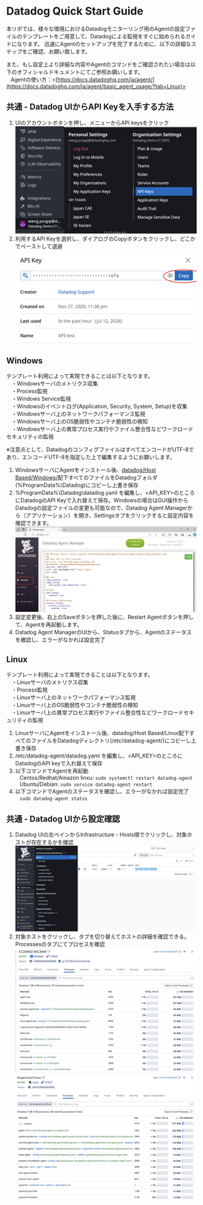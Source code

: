 # Datadog Quick Start Guide
本リポでは、様々な環境におけるDatadogモニターリング用のAgentの設定ファイルのテンプレートをご用意して、Datadogによる監視をすぐに始められるガイドになります。
迅速にAgentのセットアップを完了するために、以下の詳細なステップをご確認、お願い致します。

また、もし設定上より詳細な内容やAgentのコマンドをご確認されたい場合は以下のオフィシャルドキュメントにてご参照お願いします。  
&nbsp;&nbsp;&nbsp;Agentの使い方：<[https://docs.datadoghq.com/ja/agent/](https://docs.datadoghq.com/ja/agent/basic_agent_usage/?tab=Linux)>

##  共通 - Datadog UIからAPI Keyを入手する方法
1. UIのアカウントボタンを押し、メニューからAPI keysをクリック  
![Datadog UIからAPIキーを取得する](static/datadog_api_ui_1.png)
2. 利用するAPI Keyを選択し、ダイアログのCopyボタンをクリックし、どこかでペーストして退避  
![Datadog UIからAPIキーを取得する](static/datadog_api_ui_2.png)

## Windows
テンプレート利用によって実現できることは以下となります。  
　・Windowsサーバのメトリクス収集  
　・Process監視  
　・Windows Service監視  
　・Windowsのイベントログ(Application, Security, System, Setup)を収集  
　・Windowsサーバ上のネットワークパフォーマンス監視  
　・Windowsサーバ上のOS脆弱性やコンテナ脆弱性の検知  
　・Windowsサーバ上の異常プロセス実行やファイル整合性などワークロードセキュリティの監視

※注意点として、DatadogのコンフィグファイルはすべてエンコードがUTF-8であり、エンコードUTF-8を指定した上で編集するようにお願いします。
1. WindowsサーバにAgentをインストール後、[datadog/Host Based/Windows/](https://github.com/kennethfoo24/datadog/tree/main/Host%20Based/Windows)配下すべてのファイルをDatadogフォルダ(%ProgramData%\Datadog\)にコピーし上書き保存
2. %ProgramData%\Datadog\datadog.yaml を編集し、<API_KEY>のところにDatadogのAPI Keyで入れ替えて保存。Windowsの場合はGUI操作からDatadogの設定ファイルの変更も可能なので、Datadog Agent Managerから（アプリケーション）を開き、Settingsタブをクリックすると設定内容を確認できます。
![Datadog Agent ManagerのUIから設定変更](static/datadog_agent_manager_settings.png)
3. 設定変更後、右上のSaveボタンを押した後に、Restart Agentボタンを押して、Agentを再起動します。
4. Datadog Agent ManagerのUIから、Statusタブから、Agentのステータスを確認し、エラーがなかれば設定完了

## Linux 
テンプレート利用によって実現できることは以下となります。  
　・Linuxサーバのメトリクス収集  
　・Process監視  
　・Linuxサーバ上のネットワークパフォーマンス監視  
　・Linuxサーバ上のOS脆弱性やコンテナ脆弱性の検知  
　・Linuxサーバ上の異常プロセス実行やファイル整合性などワークロードセキュリティの監視

1. LinuxサーバにAgentをインストール後、datadog/Host Based/Linux配下すべてのファイルをDatadogディレクトリ(/etc/datadog-agent/)にコピーし上書き保存  
2. /etc/datadog-agent/datadog.yaml を編集し、<API_KEY>のところにDatadogのAPI keyで入れ替えて保存    
3. 以下コマンドでAgentを再起動      
&nbsp;&nbsp;&nbsp;Centos/Redhat/Amazon linxu: `sudo systemctl restart datadog-agent`  
&nbsp;&nbsp;&nbsp;Ubuntu/Debian: `sudo service datadog-agent restart`  
4. 以下コマンドでAgentのステータスを確認し、エラーがなかれば設定完了  
&nbsp;&nbsp;&nbsp;`sudo datadog-agent status`

## 共通 - Datadog UIから設定確認
1. Datadog UIの左ペインからInfrastructure - Hosts順でクリックし、対象ホストが存在するかを確認
![Datadog UIでの動作確認](static/datadog_ui_host.png)
2. 対象ホストをクリックし、タブを切り替えてホストの詳細を確認できる。Processesのタブにてプロセスを確認
![Datadog UIでの動作確認](static/datadog_host_win.png)
![Datadog UIでの動作確認](static/datadog_host_linux.png)

